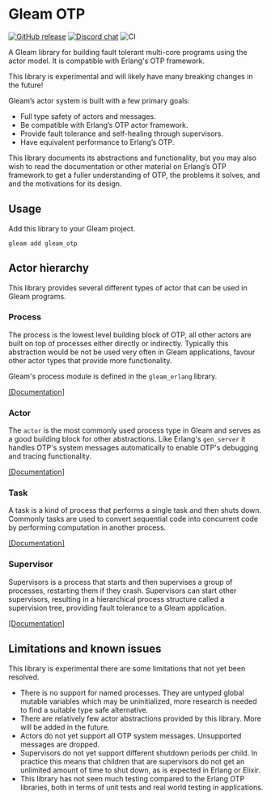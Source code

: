 # Gleam OTP

<a href="https://github.com/gleam-lang/otp/releases"><img src="https://img.shields.io/github/release/gleam-lang/otp" alt="GitHub release"></a>
<a href="https://discord.gg/Fm8Pwmy"><img src="https://img.shields.io/discord/768594524158427167?color=blue" alt="Discord chat"></a>
![CI](https://github.com/gleam-lang/otp/workflows/test/badge.svg?branch=main)

A Gleam library for building fault tolerant multi-core programs using the
actor model. It is compatible with Erlang's OTP framework.

This library is experimental and will likely have many breaking changes in the
future!

Gleam’s actor system is built with a few primary goals:

- Full type safety of actors and messages.
- Be compatible with Erlang’s OTP actor framework.
- Provide fault tolerance and self-healing through supervisors.
- Have equivalent performance to Erlang’s OTP.

This library documents its abstractions and functionality, but you may also wish
to read the documentation or other material on Erlang’s OTP framework to get a
fuller understanding of OTP, the problems it solves, and and the motivations for
its design.

## Usage

Add this library to your Gleam project.

```shell
gleam add gleam_otp
```

## Actor hierarchy

This library provides several different types of actor that can be used in
Gleam programs.

### Process

The process is the lowest level building block of OTP, all other actors are
built on top of processes either directly or indirectly. Typically this
abstraction would be not be used very often in Gleam applications, favour
other actor types that provide more functionality.

Gleam's process module is defined in the `gleam_erlang` library.

[[Documentation]](https://hexdocs.pm/gleam_erlang/gleam/erlang/process.html)

### Actor

The `actor` is the most commonly used process type in Gleam and serves as a good
building block for other abstractions. Like Erlang's `gen_server` it handles
OTP's system messages automatically to enable OTP's debugging and tracing
functionality.

[[Documentation]](https://hexdocs.pm/gleam_otp/gleam/otp/actor.html)

### Task

A task is a kind of process that performs a single task and then shuts down.
Commonly tasks are used to convert sequential code into concurrent code by
performing computation in another process.

[[Documentation]](https://hexdocs.pm/gleam_otp/gleam/otp/task.html)

### Supervisor

Supervisors is a process that starts and then supervises a group of processes,
restarting them if they crash. Supervisors can start other supervisors,
resulting in a hierarchical process structure called a supervision tree,
providing fault tolerance to a Gleam application.

[[Documentation]](https://hexdocs.pm/gleam_otp/gleam/otp/supervisor.html)

## Limitations and known issues

This library is experimental there are some limitations that not yet been resolved.

- There is no support for named processes. They are untyped global mutable
  variables which may be uninitialized, more research is needed to find a
  suitable type safe alternative.
- There are relatively few actor abstractions provided by this library. More
  will be added in the future.
- Actors do not yet support all OTP system messages. Unsupported messages are
  dropped.
- Supervisors do not yet support different shutdown periods per child. In
  practice this means that children that are supervisors do not get an
  unlimited amount of time to shut down, as is expected in Erlang or Elixir.
- This library has not seen much testing compared to the Erlang OTP
  libraries, both in terms of unit tests and real world testing in
  applications.

